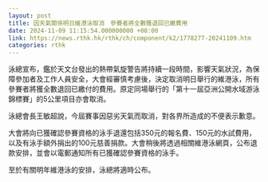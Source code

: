 ```yaml
---
layout: post
title: 因天氣關係明日維港泳取消　參賽者將全數獲退回已繳費用
date: 2024-11-09 11:15:54.000000000 +08:00
link: https://news.rthk.hk/rthk/ch/component/k2/1778277-20241109.htm
categories: rthk
---
```


泳總宣布，鑑於天文台發出的熱帶氣旋警告將持續一段時間，影響天氣狀況，為保障參加者及工作人員安全，大會經審慎考慮後，決定取消明日舉行的維港泳，所有參賽者將獲全數退回已繳付的費用。原定同場舉行的「第十一屆亞洲公開水域游泳錦標賽」的5公里項目亦會取消。

泳總會長王敏超說，今屆賽事因惡劣天氣而取消，對各界所造成的不便表示歉意。

大會將向已獲確認參賽資格的泳手退還包括350元的報名費、150元的水試費用，以及有泳手額外捐出的100元慈善捐款。大會稍後將透過相關維港泳網頁，公布退款安排，並會以電郵通知所有已獲確認參賽資格的泳手。

至於有關明年維港泳的安排，泳總將適時公布。
